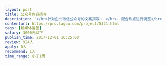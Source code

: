```yaml
---                
layout: post       
title: 公众号内容撰写           
description: '</br>针对企业微信公众号的文案撰写： </br>- 配合热点进行调整</br>- 以企业的成功案例为核心 进行内容创作 用生动有趣的风格将卖点植入于文案中 </br>- 每周一篇 （素材由我们提供）</br>'     
contenturl: https://pro.lagou.com/project/5321.html      
tags: [新媒体运营]            
salary: 3000元以下          
publish_time: 2017-12-01 16:25:00         
review: 924人                   
apply: 0人                   
recommend: 1人                   
time_range: 小于1周              
---                 
```

